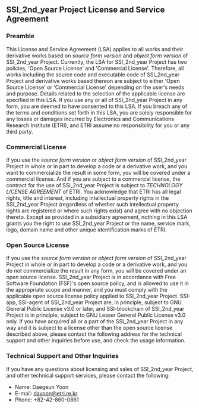 ## SSI_2nd_year Project License and Service Agreement

### Preamble
This License and Service Agreement (LSA) applies to all works and their derivative works based on *source form version* and *object form version* of SSI_2nd_year Project. Currently, the LSA for SSI_2nd_year Project has two policies, 'Open Source License' and 'Commercial License'. Therefore, all works including the source code and executable code of SSI_2nd_year Project and derivative works based thereon are subject to either 'Open Source License' or 'Commercial License' depending on the user's needs and purpose. Details related to the selection of the applicable license are specified in this LSA.
If you use any or all of SSI_2nd_year Project in any form, you are deemed to have consented to this LSA. If you breach any of the terms and conditions set forth in this LSA, you are solely responsible for any losses or damages incurred by Electronics and Communications Research Institute (ETRI), and ETRI assume no responsibility for you or any third party.

### Commercial License
If you use the *source form version* or *object form version* of SSI_2nd_year Project in whole or in part to develop a code or a derivative work, and you want to commercialize the result in some form, you will be covered under a commercial license.
And if you are subject to a commercial license, the contract for the use of SSI_2nd_year Project is subject to *TECHNOLOGY LICENSE AGREEMENT* of ETRI.
You acknowledge that ETRI has all legal rights, title and interest, including intellectual property rights in the SSI_2nd_year Project (regardless of whether such intellectual property rights are registered or where such rights exist) and agree with no objection thereto.
Except as provided in a subsidiary agreement, nothing in this LSA grants you the right to use SSI_2nd_year Project or the name, service mark, logo, domain name and other unique identification marks of ETRI.

### Open Source License
If you use the *source form version* or *object form version* of SSI_2nd_year Project in whole or in part to develop a code or a derivative work, and you do not commercialize the result in any form, you will be covered under an open source license.
SSI_2nd_year Project is in accordance with Free Software Foundation (FSF)'s open source policy, and is allowed to use it in the appropriate scope and manner, and you must comply with the applicable open source license policy applied to SSI_2nd_year Project.
SSI-app, SSI-agent of SSI_2nd_year Project are, in principle, subject to GNU General Public License v3.0 or later, and SSI-blockchain of SSI_2nd_year Project is in principle, subject to GNU Lesser General Public License v3.0 only. If you have acquired all or a part of the SSI_2nd_year Project in any way and it is subject to a license other than the open source license described above, please contact the following address for the technical support and other inquiries before use, and check the usage information.

### Technical Support and Other Inquiries
If you have any questions about licensing and sales of SSI_2nd_year Project, and other technical support services, please contact the following:
* Name: Daegeun Yoon
* E-mail: <dayoon@etri.re.kr>
* Phone: +82-42-860-0861
